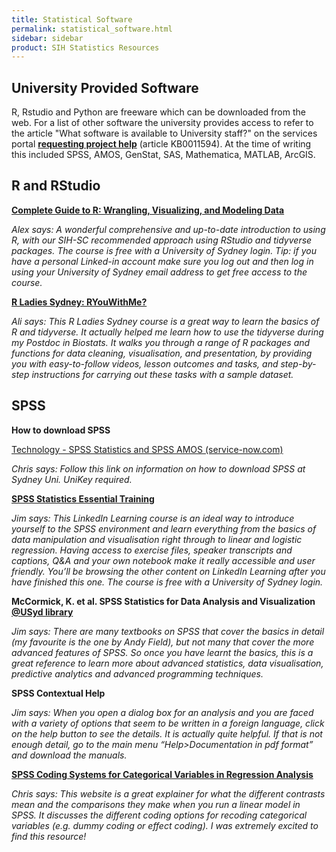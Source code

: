 ```yaml
---
title: Statistical Software
permalink: statistical_software.html
sidebar: sidebar
product: SIH Statistics Resources
---
```


## University Provided Software
R, Rstudio and Python are freeware which can be downloaded from the web. For a list of other software the university provides access to refer to the article "What software is available to University staff?" on the services portal [**requesting project help**](https://sydneyuni.service-now.com/sm?id=kb_article_view&sysparm_article=KB0011594) (article KB0011594). At the time of writing this included SPSS, AMOS, GenStat, SAS, Mathematica, MATLAB, ArcGIS.

## R and RStudio

**[Complete Guide to R: Wrangling, Visualizing, and Modeling Data](https://www.linkedin.com/learning/complete-guide-to-r-wrangling-visualizing-and-modeling-data/)**

*Alex says: A wonderful comprehensive and up-to-date introduction to using R, with our SIH-SC recommended approach using RStudio and tidyverse packages. The course is free with a University of Sydney login. Tip: if you have a personal Linked-in account make sure you log out and then log in using your University of Sydney email address to get free access to the course.*

**[R Ladies Sydney: RYouWithMe?](https://rladiessydney.org/courses/ryouwithme/)**

*Ali says: This R Ladies Sydney course is a great way to learn the basics of R and tidyverse. It actually helped me learn how to use the tidyverse during my Postdoc in Biostats. It walks you through a range of R packages and functions for data cleaning, visualisation, and presentation, by providing you with easy-to-follow videos, lesson outcomes and tasks, and step-by-step instructions for carrying out these tasks with a sample dataset.*


## SPSS

**How to download SPSS**

[Technology - SPSS Statistics and SPSS AMOS (service-now.com)](https://sydneyuni.service-now.com/sm?id=kb_article_view&sysparm_article=KB0011586)

*Chris says: Follow this link on information on how to download SPSS at Sydney Uni. UniKey required.*

**[SPSS Statistics Essential Training](https://www.linkedin.com/learning/spss-statistics-essential-training-2)**

*Jim says: This LinkedIn Learning course is an ideal way to introduce yourself to the SPSS environment and learn everything from the basics of data manipulation and visualisation right through to linear and logistic regression. Having access to exercise files, speaker transcripts and captions, Q&A and your own notebook make it really accessible and user friendly. You’ll be browsing the other content on LinkedIn Learning after you have finished this one.  The course is free with a University of Sydney login.*

**McCormick, K. et al. SPSS Statistics for Data Analysis and Visualization** [**@USyd library**](https://sydney.primo.exlibrisgroup.com/permalink/61USYD_INST/14vvljs/alma991031521458605106)

*Jim says: There are many textbooks on SPSS that cover the basics in detail (my favourite is the one by Andy Field), but not many that cover the more advanced features of SPSS. So once you have learnt the basics, this is a great reference to learn more about advanced statistics, data visualisation, predictive analytics and advanced programming techniques.*

**SPSS Contextual Help**

*Jim says: When you open a dialog box for an analysis and you are faced with a variety of options that seem to be written in a foreign language, click on the help button to see the details. It is actually quite helpful.  If that is not enough detail, go to the main menu “Help>Documentation in pdf format” and download the manuals.*

**[SPSS Coding Systems for Categorical Variables in Regression Analysis](https://stats.oarc.ucla.edu/spss/faq/coding-systems-for-categorical-variables-in-regression-analysis/#:~:text=Unlike%20dummy%20coding%2C%20effect%20coding,variable%20must%20sum%20to%20zero)**

*Chris says: This website is a great explainer for what the different contrasts mean and the comparisons they make when you run a linear model in SPSS. It discusses the different coding options for recoding categorical variables (e.g. dummy coding or effect coding). I was extremely excited to find this resource!* 
